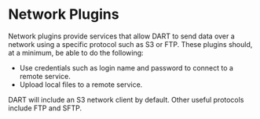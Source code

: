 # Network Plugins

Network plugins provide services that allow DART to send data over a network
using a specific protocol such as S3 or FTP. These plugins should, at a
minimum, be able to do the following:

* Use credentials such as login name and password to connect to a remote
  service.
* Upload local files to a remote service.

DART will include an S3 network client by default. Other useful protocols
include FTP and SFTP.
